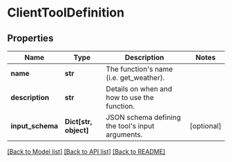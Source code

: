 # ClientToolDefinition


## Properties

Name | Type | Description | Notes
------------ | ------------- | ------------- | -------------
**name** | **str** | The function&#39;s name (i.e. get_weather). | 
**description** | **str** | Details on when and how to use the function. | 
**input_schema** | **Dict[str, object]** | JSON schema defining the tool&#39;s input arguments. | [optional] 

[[Back to Model list]](../README.md#documentation-for-models) [[Back to API list]](../README.md#documentation-for-api-endpoints) [[Back to README]](../README.md)


